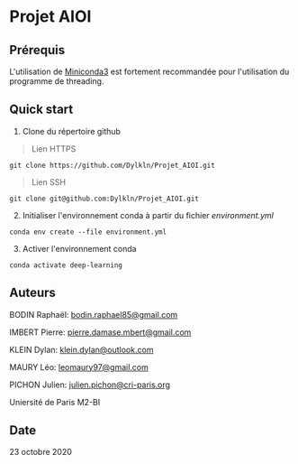 # Projet AIOI

## Prérequis

L'utilisation de [Miniconda3](https://docs.conda.io/en/latest/miniconda.html) est fortement recommandée pour l'utilisation du programme de threading.

## Quick start

1. Clone du répertoire github

> Lien HTTPS

```
git clone https://github.com/Dylkln/Projet_AIOI.git
```

> Lien SSH

```
git clone git@github.com:Dylkln/Projet_AIOI.git
```

2. Initialiser l'environnement conda à partir du fichier *environment.yml*

```
conda env create --file environment.yml
```

3. Activer l'environnement conda

```
conda activate deep-learning
```

## Auteurs

BODIN Raphaël: bodin.raphael85@gmail.com

IMBERT Pierre: pierre.damase.mbert@gmail.com

KLEIN Dylan: klein.dylan@outlook.com

MAURY Léo: leomaury97@gmail.com

PICHON Julien: julien.pichon@cri-paris.org

Uniersité de Paris M2-BI

## Date

23 octobre 2020

